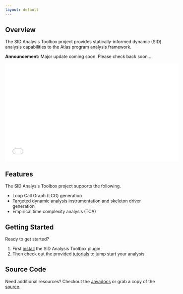 ```yaml
---
layout: default
---
```


## Overview
The SID Analysis Toolbox project provides statically-informed dynamic (SID) analysis  capabilities to the Atlas program analysis framework.

**Announcement:** Major update coming soon. Please check back soon...

<center><iframe width="560" height="315" src="//www.youtube.com/embed/SI1t4G2faDo" frameborder="0" allowfullscreen></iframe></center>

## Features
The SID Analysis Toolbox project supports the following.

- Loop Call Graph (LCG) generation
- Targeted dynamic analysis instrumentation and skeleton driver generation
- Empirical time complexity analysis (TCA)

## Getting Started
Ready to get started?

1. First [install](/SID/install) the SID Analysis Toolbox plugin
2. Then check out the provided [tutorials](/SID/tutorials) to jump start your analysis

## Source Code
Need additional resources?  Checkout the [Javadocs](/SID/javadoc/index.html) or grab a copy of the [source](https://github.com/benjholla/SID).
